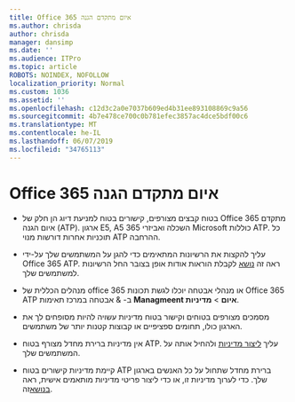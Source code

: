 ```yaml
---
title: Office 365 איום מתקדם הגנה
ms.author: chrisda
author: chrisda
manager: dansimp
ms.date: ''
ms.audience: ITPro
ms.topic: article
ROBOTS: NOINDEX, NOFOLLOW
localization_priority: Normal
ms.custom: 1036
ms.assetid: ''
ms.openlocfilehash: c12d3c2a0e7037b609ed4b31ee893108869c9a56
ms.sourcegitcommit: 4b7e478ce700c0b781efec3857ac4dce5bdf00c6
ms.translationtype: MT
ms.contentlocale: he-IL
ms.lasthandoff: 06/07/2019
ms.locfileid: "34765113"
---
```

# <a name="office-365-advanced-threat-protection"></a>Office 365 איום מתקדם הגנה

- בטוח קבצים מצורפים, קישורים בטוח למניעת דיוג הן חלק של Office 365 מתקדם איום הגנה (ATP). ארגון E5, A5 השכלה ואביזרי 365 Microsoft כוללות ATP. כל תוכניות אחרות דורשות מנוי ATP ההרחבה.

- עליך להקצות את הרשיונות המתאימים כדי להגן על המשתמשים שלך על-ידי Office 365 ATP. ראה זה [נושא](https://docs.microsoft.com/office365/admin/subscriptions-and-billing/assign-licenses-to-users) לקבלת הוראות אודות אופן בצובר החל הרשיונות למשתמשים שלך.

- מנהלים הכללית של office 365 או מנהלי אבטחה יוכלו לגשת תכונות Office 365 ATP ב- & אבטחה במרכז תאימות **Managmeent איום** \> **מדיניות**.

- מסמכים מצורפים בטוחים וקישור בטוח מדיניות עשויה להיות מסופחים לך את הארגון כולו, תחומים ספציפיים או קבוצות קטנות יותר של משתמשים.

- אין מדיניות ברירת מחדל מצורף בטוח ATP. עליך [ליצור מדיניות](https://docs.microsoft.com/office365/securitycompliance/set-up-atp-safe-attachments-policies) ולהחיל אותה על המשתמשים שלך.

- קיימת מדיניות קישורים בטוח ATP ברירת מחדל שתחול על כל האנשים בארגון שלך. כדי לערוך מדיניות זו, או כדי ליצור פריטי מדיניות מותאמים אישית, ראה [בנושא](https://docs.microsoft.com/office365/securitycompliance/set-up-atp-safe-links-policies)זה.
